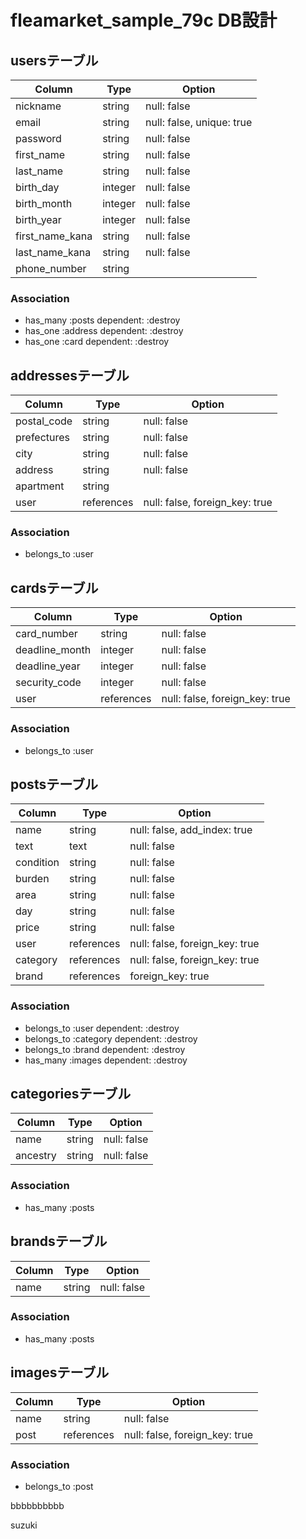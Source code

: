 # fleamarket_sample_79c DB設計
## usersテーブル
|Column|Type|Option|
|------|----|------|
|nickname|string|null: false|
|email|string|null: false, unique: true|
|password|string|null: false|
|first_name|string|null: false|
|last_name|string|null: false|
|birth_day|integer|null: false|
|birth_month|integer|null: false|
|birth_year|integer|null: false|
|first_name_kana|string|null: false|
|last_name_kana|string|null: false|
|phone_number|string||
### Association
- has_many :posts dependent: :destroy
- has_one :address dependent: :destroy
- has_one :card dependent: :destroy

## addressesテーブル
|Column|Type|Option|
|------|----|------|
|postal_code|string|null: false|
|prefectures|string|null: false|
|city|string|null: false|
|address|string|null: false|
|apartment|string||
|user|references|null: false, foreign_key: true|
### Association
- belongs_to :user

## cardsテーブル
|Column|Type|Option|
|------|----|------|
|card_number|string|null: false|
|deadline_month|integer|null: false|
|deadline_year|integer|null: false|
|security_code|integer|null: false|
|user|references|null: false, foreign_key: true|
### Association
- belongs_to :user

## postsテーブル
|Column|Type|Option|
|------|----|------|
|name|string|null: false, add_index: true|
|text|text|null: false|
|condition|string|null: false|
|burden|string|null: false|
|area|string|null: false|
|day|string|null: false|
|price|string|null: false|
|user|references|null: false, foreign_key: true|
|category|references|null: false, foreign_key: true|
|brand|references|foreign_key: true|
### Association
- belongs_to :user dependent: :destroy
- belongs_to :category dependent: :destroy
- belongs_to :brand dependent: :destroy
- has_many :images dependent: :destroy

## categoriesテーブル
|Column|Type|Option|
|------|----|------|
|name|string|null: false|
|ancestry|string|null: false|
### Association
- has_many :posts

## brandsテーブル
|Column|Type|Option|
|------|----|------|
|name|string|null: false|
### Association
- has_many :posts

## imagesテーブル
|Column|Type|Option|
|------|----|------|
|name|string|null: false|
|post|references|null: false, foreign_key: true|
### Association
- belongs_to :post 


bbbbbbbbbb

suzuki

